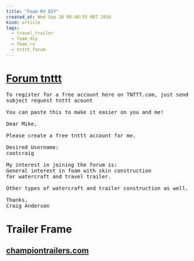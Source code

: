 ```yaml
---
title: "Foam RV DIY"
created_at: Wed Sep 28 08:48:55 MDT 2016
kind: article
tags:
  - travel_trailer
  - foam_diy
  - foam_rv
  - tnttt_forum
---
```


# <a href="http://www.tnttt.com/" target="_blank">Forum tnttt</a>

<pre>
To register for a free account here on TNTTT.com, just send an email to tnttt.mike@gmail.com
subject request tnttt acount

You can paste this to make it easier on you and me!

Dear Mike,

Please create a free tnttt account for me.

Desired Username: 
cootcraig

My interest in joining the forum is:
General interest in foam with skin construction
for watercraft and travel trailer.

Other types of watercraft and trailer construction as well.

Thanks,
Craig Anderson
</pre>

# Trailer Frame

## <a href="http://www.championtrailers.com/89-tandem-trailer-parts-kit-7-000lbs-gvwr/" target="_blank">championtrailers.com</a>

<!--
html boilerplate
<a href="" target="_blank"></a>
<a name=""></a>
<img src="" width="400px">
<ul>
  <li></li>
</ul>
<pre>
</pre>
<pre><code>
</code></pre>
<math xmlns='http://www.w3.org/1998/Math/MathML' display='block'>
</math>
-->
